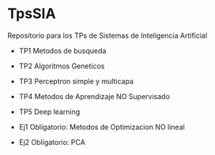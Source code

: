# TpsSIA

Repositorio para los TPs de Sistemas de Inteligencia Artificial

- TP1 Metodos de busqueda
- TP2 Algoritmos Geneticos
- TP3 Perceptron simple y multicapa
- TP4 Metodos de Aprendizaje NO Supervisado
- TP5 Deep learning


- Ej1 Obligatorio: Metodos de Optimizacion NO lineal
- Ej2 Obligatorio: PCA